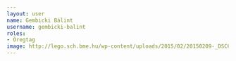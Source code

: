 ```yaml
---
layout: user
name: Gembicki Bálint
username: gembicki-balint
roles:
- Öregtag
image: http://lego.sch.bme.hu/wp-content/uploads/2015/02/20150209-_DSC6589-150x150.jpg
---
```

